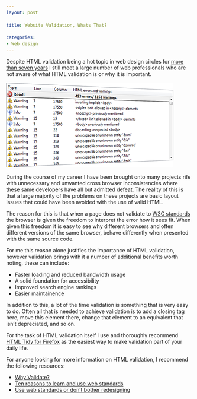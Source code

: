 ```yaml
---
layout: post

title: Website Validation, Whats That?

categories:
- Web design
---
```


Despite HTML validation being a hot topic in web design circles for [more than seven years](http://simplebits.com/notebook/2002/10/20/october-20-2002/) I still meet a large number of web professionals who are not aware of what HTML validation is or why it is important.

![A list of html errors on a page showing little thought towards validation](/img/content/website-validation-problems.png)

During the course of my career I have been brought onto many projects rife with unnecessary and unwanted cross browser inconsistencies where these same developers have all but admitted defeat. The reality of this is that a large majority of the problems on these projects are basic layout issues that could have been avoided with the use of valid HTML.

The reason for this is that when a page does not validate to [W3C standards](http://validator.w3.org/) the browser is given the freedom to interpret the error how it sees fit. When given this freedom it is easy to see why different browsers and often different versions of the same browser, behave differently when presented with the same source code.

For me this reason alone justifies the importance of HTML validation, however validation brings with it a number of additional benefits worth noting, these can include:

*   Faster loading and reduced bandwidth usage
*   A solid foundation for accessibility
*   Improved search engine rankings
*   Easier maintainence

In addition to this, a lot of the time validation is something that is very easy to do. Often all that is needed to achieve validation is to add a closing tag here, move this element there, change that element to an equivalent that isn’t depreciated, and so on.

For the task of HTML validation itself I use and thoroughly recommend [HTML Tidy for Firefox](https://addons.mozilla.org/en-US/firefox/addon/249/) as the easiest way to make validation part of your daily life.

For anyone looking for more information on HTML validation, I recommend the following resources:

*   [Why Validate?](http://validator.w3.org/docs/why.html)
*   [Ten reasons to learn and use web standards](http://www.456bereastreet.com/archive/200512/ten_reasons_to_learn_and_use_web_standards/)
*   [Use web standards or don’t bother redesigning](http://www.456bereastreet.com/archive/200601/failed_redesigns_use_web_standards_or_dont_bother_redesigning/)